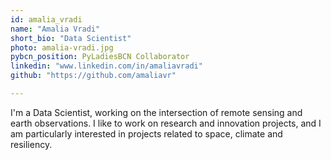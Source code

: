 ```yaml
---
id: amalia_vradi
name: "Amalia Vradi"
short_bio: "Data Scientist"
photo: amalia-vradi.jpg
pybcn_position: PyLadiesBCN Collaborator
linkedin: "www.linkedin.com/in/amaliavradi"
github: "https://github.com/amaliavr"

---
```

 I'm a Data Scientist, working on the intersection of remote sensing and earth observations. I like to work on research and innovation projects, and I am particularly interested in projects related to space, climate and resiliency.